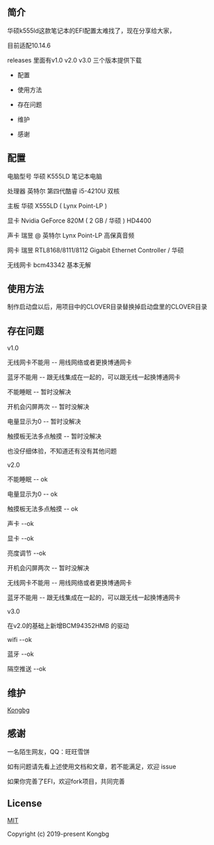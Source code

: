 
## 简介

华硕k555ld这款笔记本的EFI配置太难找了，现在分享给大家，

目前适配10.14.6

releases 里面有v1.0  v2.0  v3.0 三个版本提供下载

- 配置

- 使用方法

- 存在问题

- 维护

- 感谢

## 配置
  
  电脑型号 华硕 K555LD 笔记本电脑
 
  处理器 英特尔 第四代酷睿 i5-4210U 双核
  
  主板 华硕 X555LD ( Lynx Point-LP )
  
  显卡 Nvidia GeForce 820M ( 2 GB / 华硕 )  HD4400
  
  声卡 瑞昱  @ 英特尔 Lynx Point-LP  高保真音频
  
  网卡 瑞昱 RTL8168/8111/8112 Gigabit Ethernet Controller / 华硕
  
  无线网卡 bcm43342 基本无解

## 使用方法

制作启动盘以后，用项目中的CLOVER目录替换掉启动盘里的CLOVER目录

## 存在问题
  v1.0

  无线网卡不能用      -- 用线网络或者更换博通网卡
  
  蓝牙不能用          -- 跟无线集成在一起的，可以跟无线一起换博通网卡
  
  不能睡眠            -- 暂时没解决

  开机会闪屏两次        -- 暂时没解决

  电量显示为0           -- 暂时没解决

  触摸板无法多点触摸      -- 暂时没解决
  
  也没仔细体验，不知道还有没有其他问题

  v2.0
  
  不能睡眠                -- ok

  电量显示为0             -- ok

  触摸板无法多点触摸       -- ok

  声卡              --ok

  显卡              --ok

  亮度调节           --ok

  开机会闪屏两次      -- 暂时没解决

  无线网卡不能用      -- 用线网络或者更换博通网卡
  
  蓝牙不能用          -- 跟无线集成在一起的，可以跟无线一起换博通网卡

  v3.0

  在v2.0的基础上新增BCM94352HMB 的驱动

  wifi        --ok

  蓝牙        --ok
  
  隔空推送     --ok


## 维护

[Kongbg](https://github.com/kongbg)

## 感谢
  
  一名陌生网友，QQ：旺旺雪饼

  如有问题请先看上述使用文档和文章，若不能满足，欢迎 issue
  
  如果你完善了EFI，欢迎fork项目，共同完善



## License

[MIT](https://github.com/kongbg/asus-k555ld-4210U/issues)

Copyright (c) 2019-present Kongbg
